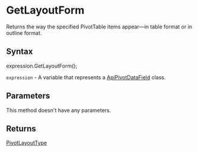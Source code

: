 # GetLayoutForm

Returns the way the specified PivotTable items appear—in table format or in outline format.

## Syntax

expression.GetLayoutForm();

`expression` - A variable that represents a [ApiPivotDataField](../ApiPivotDataField.md) class.

## Parameters

This method doesn't have any parameters.

## Returns

[PivotLayoutType](../../Enumeration/PivotLayoutType.md)